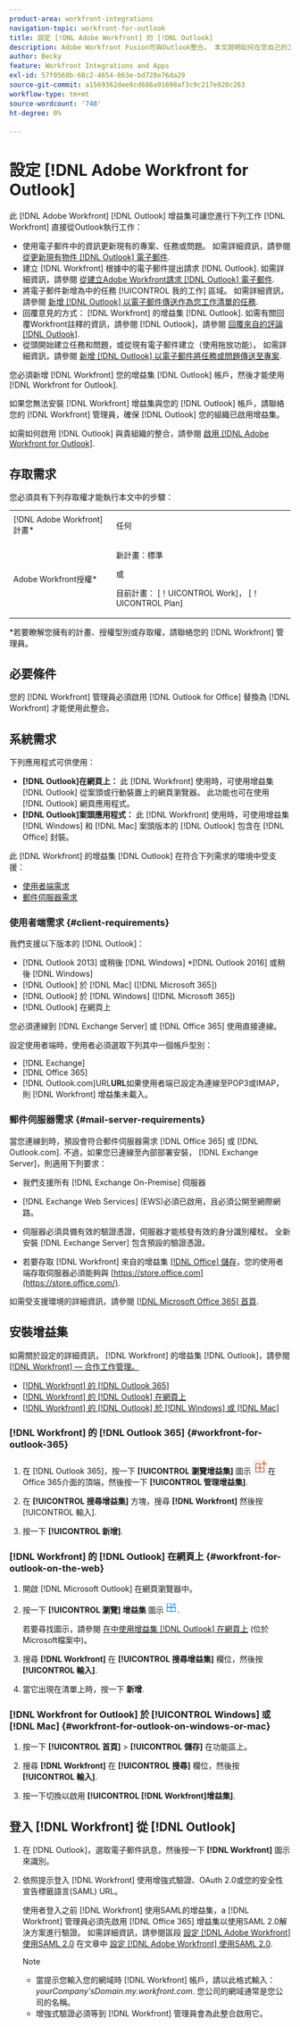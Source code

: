```yaml
---
product-area: workfront-integrations
navigation-topic: workfront-for-outlook
title: 設定 [!DNL Adobe Workfront] 的 [!DNL Outlook]
description: Adobe Workfront Fusion可與Outlook整合。 本文說明如何在您自己的工作流程中開始使用此整合。
author: Becky
feature: Workfront Integrations and Apps
exl-id: 57f0560b-68c2-4654-863e-bd728e76da29
source-git-commit: a1569362dee8cd686a91698af3c9c217e920c263
workflow-type: tm+mt
source-wordcount: '748'
ht-degree: 0%

---
```


# 設定 [!DNL Adobe Workfront for Outlook]

此 [!DNL Adobe Workfront] [!DNL Outlook] 增益集可讓您進行下列工作 [!DNL Workfront] 直接從Outlook執行工作：

* 使用電子郵件中的資訊更新現有的專案、任務或問題。 如需詳細資訊，請參閱 [從更新現有物件 [!DNL Outlook] 電子郵件](../../workfront-integrations-and-apps/using-workfront-with-outlook/update-an-existing-object-from-an-outlook-email.md).
* 建立 [!DNL Workfront] 根據中的電子郵件提出請求 [!DNL Outlook]. 如需詳細資訊，請參閱 [從建立Adobe Workfront請求 [!DNL Outlook] 電子郵件](../../workfront-integrations-and-apps/using-workfront-with-outlook/create-a-wf-request-from-an-outlook-email.md).
* 將電子郵件新增為中的任務 [!UICONTROL 我的工作] 區域。 如需詳細資訊，請參閱 [新增 [!DNL Outlook] 以電子郵件傳送作為您工作清單的任務](../../workfront-integrations-and-apps/using-workfront-with-outlook/add-outlook-email-as-task-to-your-work-list.md).
* 回覆意見的方式： [!DNL Workfront] 的增益集 [!DNL Outlook]. 如需有關回覆Workfront註釋的資訊，請參閱 [!DNL Outlook]，請參閱 [回覆來自的評論 [!DNL Outlook]](../../workfront-integrations-and-apps/using-workfront-with-outlook/reply-to-a-comment-from-outlook.md).
* 從頭開始建立任務和問題，或從現有電子郵件建立（使用拖放功能）。 如需詳細資訊，請參閱 [新增 [!DNL Outlook] 以電子郵件將任務或問題傳送至專案](../../workfront-integrations-and-apps/using-workfront-with-outlook/add-outlook-email-to-project-as-task-or-issue.md).

您必須新增 [!DNL Workfront] 您的增益集 [!DNL Outlook] 帳戶，然後才能使用 [!DNL Workfront for Outlook].

如果您無法安裝 [!DNL Workfront] 增益集與您的 [!DNL Outlook] 帳戶，請聯絡您的 [!DNL Workfront] 管理員，確保 [!DNL Outlook] 您的組織已啟用增益集。

如需如何啟用 [!DNL Outlook] 與貴組織的整合，請參閱 [啟用 [!DNL Adobe Workfront for Outlook]](../../administration-and-setup/configure-integrations/enable-workfront-for-outlook.md).

## 存取需求

您必須具有下列存取權才能執行本文中的步驟：

<table style="table-layout:auto"> 
 <col> 
 <col> 
 <tbody> 
  <tr> 
   <td role="rowheader">[!DNL Adobe Workfront] 計畫*</td> 
   <td> <p>任何</p> </td> 
  </tr> 
  <tr>
   <td role="rowheader">Adobe Workfront授權*</td> 
   <td> <p>新計畫：標準 </p>
 <p>或</p> 
<p>目前計畫： [！UICONTROL Work]， [！UICONTROL Plan] </p> 
  </td> 
  </tr> 
 </tbody> 
</table>

&#42;若要瞭解您擁有的計畫、授權型別或存取權，請聯絡您的 [!DNL Workfront] 管理員。

## 必要條件

您的 [!DNL Workfront] 管理員必須啟用 [!DNL Outlook for Office] 替換為 [!DNL Workfront] 才能使用此整合。

## 系統需求

下列應用程式可供使用：

* **[!DNL Outlook]在網頁上：** 此 [!DNL Workfront] 使用時，可使用增益集 [!DNL Outlook] 從案頭或行動裝置上的網頁瀏覽器。 此功能也可在使用 [!DNL Outlook] 網頁應用程式。
* **[!DNL Outlook]案頭應用程式：** 此 [!DNL Workfront] 使用時，可使用增益集 [!DNL Windows] 和 [!DNL Mac] 案頭版本的 [!DNL Outlook] 包含在 [!DNL Office] 封裝。

此 [!DNL Workfront] 的增益集 [!DNL Outlook] 在符合下列需求的環境中受支援：

* [使用者端需求](#client-requirements-client-requirements)
* [郵件伺服器需求](#mail-server-requirements-mail-server-requirements)

### 使用者端需求 {#client-requirements}

我們支援以下版本的 [!DNL Outlook]：

* [!DNL Outlook 2013] 或稍後 [!DNL Windows]
*[!DNL  Outlook 2016] 或稍後 [!DNL Windows]
* [!DNL Outlook] 於 [!DNL Mac] ([!DNL Microsoft 365])
* [!DNL Outlook] 於 [!DNL Windows] ([!DNL Microsoft 365])
* [!DNL Outlook] 在網頁上

您必須連線到 [!DNL Exchange Server] 或 [!DNL Office 365] 使用直接連線。

設定使用者端時，使用者必須選取下列其中一個帳戶型別：

* [!DNL Exchange]
* [!DNL Office 365]
* [!DNL Outlook.com]&#x200B;URL **&#x200B;URL**&#x200B;如&#x200B;果使用者端已設定為連線至POP3或IMAP，則 [!DNL Workfront] 增益集未載入。

### 郵件伺服器需求 {#mail-server-requirements}

當您連線到時，預設會符合郵件伺服器需求 [!DNL Office 365] 或 [!DNL Outlook.com]. 不過，如果您已連線至內部部署安裝， [!DNL Exchange Server]，則適用下列要求：

* 我們支援所有 [!DNL Exchange On-Premise] 伺服器
* [!DNL Exchange Web Services] (EWS)必須已啟用，且必須公開至網際網路。
* 伺服器必須具備有效的驗證憑證，伺服器才能核發有效的身分識別權杖。 全新安裝 [!DNL Exchange Server] 包含預設的驗證憑證。

  <!--this used to be here but Dev asked for it to be taken out - logged issue for editing this article on 4-26-2023: For more information, see [Digital certificates and encryption in [!DNL Exchange 2016]](https://technet.microsoft.com/en-us/library/dd351044(v=exchg.160).aspx) and [Set-AuthConfig](https://technet.microsoft.com/en-us/library/jj215766(v=exchg.160).aspx).-->

* 若要存取 [!DNL Workfront] 來自的增益集 [[!DNL Office] 儲存](https://store.office.com/)，您的使用者端存取伺服器必須能夠與  [https://store.office.com](https://store.office.com/).

如需受支援環境的詳細資訊，請參閱 [[!DNL Microsoft Office 365] 首頁](https://products.office.com/en-us/office-365-home).

## 安裝增益集

如需關於設定的詳細資訊， [!DNL Workfront] 的增益集 [!DNL Outlook]，請參閱 [[!DNL Workfront]  — 合作工作管理。](https://appsource.microsoft.com/en-us/product/office/WA104380943?tab=Overview)

* [[!DNL Workfront] 的 [!DNL Outlook 365]](#workfront-for-outlook-365-workfront-for-outlook-365)
* [[!DNL Workfront] 的 [!DNL Outlook] 在網頁上](#workfront-for-outlook-on-the-web-workfront-for-outlook-on-the-web)
* [[!DNL Workfront] 的 [!DNL Outlook] 於 [!DNL Windows] 或 [!DNL Mac]](#workfront-for-outlook-on-windows-or-mac-workfront-for-outlook-on-windows-or-mac)

### [!DNL Workfront] 的 [!DNL Outlook 365] {#workfront-for-outlook-365}

1. 在 [!DNL Outlook 365]，按一下 **[!UICONTROL 瀏覽增益集]** 圖示 ![](assets/outlook-add-in-26x26.png)在Office 365介面的頂端，然後按一下 **[!UICONTROL 管理增益集]**.

1. 在 **[!UICONTROL 搜尋增益集]** 方塊，搜尋 **[!DNL Workfront]** 然後按 [!UICONTROL 輸入].

1. 按一下 **[!UICONTROL 新增]**.

### [!DNL Workfront] 的 [!DNL Outlook] 在網頁上 {#workfront-for-outlook-on-the-web}

1. 開啟 [!DNL Microsoft Outlook] 在網頁瀏覽器中。
1. 按一下 **[!UICONTROL 瀏覽] 增益集** 圖示 ![](assets/outlook-add-in-web-version-20x20.png).

   若要尋找圖示，請參閱 [在中使用增益集 [!DNL Outlook] 在網頁上](https://support.microsoft.com/en-us/office/using-add-ins-in-outlook-on-the-web-8f2ce816-5df4-44a5-958c-f7f9d6dabdce#bkmk_addaddinsicon) (位於Microsoft檔案中)。

1. 搜尋 **[!DNL Workfront]** 在 **[!UICONTROL 搜尋增益集]** 欄位，然後按 **[!UICONTROL 輸入]**.

1. 當它出現在清單上時，按一下 **新增**.

### [!DNL Workfront for Outlook] 於 [!UICONTROL Windows] 或 [!DNL Mac] {#workfront-for-outlook-on-windows-or-mac}

1. 按一下 **[!UICONTROL 首頁]** > **[!UICONTROL 儲存]** 在功能區上。

1. 搜尋 **[!DNL Workfront]** 在 **[!UICONTROL 搜尋]** 欄位，然後按 **[!UICONTROL 輸入]**.

1. 按一下切換以啟用 **[!UICONTROL [!DNL Workfront]增益集]**.

## 登入 [!DNL Workfront] 從 [!DNL Outlook]

1. 在 [!DNL Outlook]，選取電子郵件訊息，然後按一下 **[!DNL Workfront]** 圖示來識別。
1. 依照提示登入 [!DNL Workfront] 使用增強式驗證、OAuth 2.0或您的安全性宣告標籤語言(SAML) URL。

   使用者登入之前 [!DNL Workfront] 使用SAML的增益集，a [!DNL Workfront] 管理員必須先啟用 [!DNL Office 365] 增益集以使用SAML 2.0解決方案進行驗證。 如需詳細資訊，請參閱區段 [設定 [!DNL Adobe Workfront] 使用SAML 2.0](../../administration-and-setup/add-users/single-sign-on/configure-workfront-saml-2.md#enable-saml-with-office-365) 在文章中 [設定 [!DNL Adobe Workfront] 使用SAML 2.0](../../administration-and-setup/add-users/single-sign-on/configure-workfront-saml-2.md).

   >[!NOTE]
   >
   >* 當提示您輸入您的網域時 [!DNL Workfront] 帳戶，請以此格式輸入： *yourCompany&#39;sDomain.my.workfront.com*. 您公司的網域通常是您公司的名稱。
   >* 增強式驗證必須等到 [!DNL Workfront] 管理員會為此整合啟用它。

